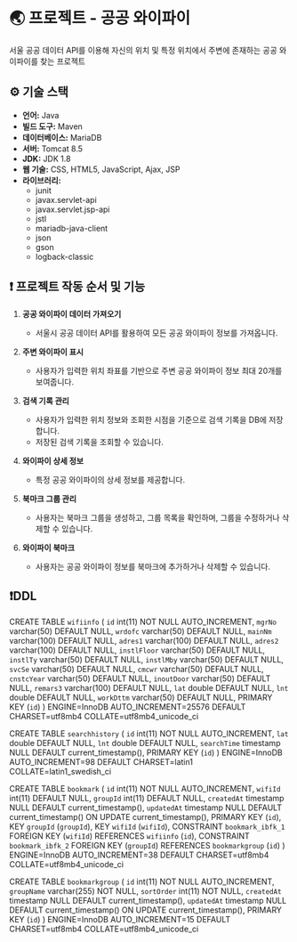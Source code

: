# 🌏 프로젝트 - 공공 와이파이

서울 공공 데이터 API를 이용해 자신의 위치 및 특정 위치에서 주변에 존재하는 공공 와이파이를 찾는 프로젝트

## ⚙ 기술 스택
- **언어:** Java
- **빌드 도구:** Maven
- **데이터베이스:** MariaDB
- **서버:** Tomcat 8.5
- **JDK:** JDK 1.8
- **웹 기술:** CSS, HTML5, JavaScript, Ajax, JSP
- **라이브러리:** 
  - junit
  - javax.servlet-api
  - javax.servlet.jsp-api
  - jstl
  - mariadb-java-client
  - json
  - gson
  - logback-classic

## ❗ 프로젝트 작동 순서 및 기능

1. **공공 와이파이 데이터 가져오기**
   - 서울시 공공 데이터 API를 활용하여 모든 공공 와이파이 정보를 가져옵니다.

2. **주변 와이파이 표시**
   - 사용자가 입력한 위치 좌표를 기반으로 주변 공공 와이파이 정보 최대 20개를 보여줍니다.

3. **검색 기록 관리**
   - 사용자가 입력한 위치 정보와 조회한 시점을 기준으로 검색 기록을 DB에 저장합니다.
   - 저장된 검색 기록을 조회할 수 있습니다.

4. **와이파이 상세 정보**
   - 특정 공공 와이파이의 상세 정보를 제공합니다.

5. **북마크 그룹 관리**
   - 사용자는 북마크 그룹을 생성하고, 그룹 목록을 확인하며, 그룹을 수정하거나 삭제할 수 있습니다.

6. **와이파이 북마크**
   - 사용자는 공공 와이파이 정보를 북마크에 추가하거나 삭제할 수 있습니다.

## ❗DDL

CREATE TABLE `wifiinfo` (
`id` int(11) NOT NULL AUTO_INCREMENT,
`mgrNo` varchar(50) DEFAULT NULL,
`wrdofc` varchar(50) DEFAULT NULL,
`mainNm` varchar(100) DEFAULT NULL,
`adres1` varchar(100) DEFAULT NULL,
`adres2` varchar(100) DEFAULT NULL,
`instlFloor` varchar(50) DEFAULT NULL,
`instlTy` varchar(50) DEFAULT NULL,
`instlMby` varchar(50) DEFAULT NULL,
`svcSe` varchar(50) DEFAULT NULL,
`cmcwr` varchar(50) DEFAULT NULL,
`cnstcYear` varchar(50) DEFAULT NULL,
`inoutDoor` varchar(50) DEFAULT NULL,
`remars3` varchar(100) DEFAULT NULL,
`lat` double DEFAULT NULL,
`lnt` double DEFAULT NULL,
`workDttm` varchar(50) DEFAULT NULL,
PRIMARY KEY (`id`)
) ENGINE=InnoDB AUTO_INCREMENT=25576 DEFAULT CHARSET=utf8mb4 COLLATE=utf8mb4_unicode_ci

CREATE TABLE `searchhistory` (
`id` int(11) NOT NULL AUTO_INCREMENT,
`lat` double DEFAULT NULL,
`lnt` double DEFAULT NULL,
`searchTime` timestamp NULL DEFAULT current_timestamp(),
PRIMARY KEY (`id`)
) ENGINE=InnoDB AUTO_INCREMENT=98 DEFAULT CHARSET=latin1 COLLATE=latin1_swedish_ci

CREATE TABLE `bookmark` (
`id` int(11) NOT NULL AUTO_INCREMENT,
`wifiId` int(11) DEFAULT NULL,
`groupId` int(11) DEFAULT NULL,
`createdAt` timestamp NULL DEFAULT current_timestamp(),
`updatedAt` timestamp NULL DEFAULT current_timestamp() ON UPDATE current_timestamp(),
PRIMARY KEY (`id`),
KEY `groupId` (`groupId`),
KEY `wifiId` (`wifiId`),
CONSTRAINT `bookmark_ibfk_1` FOREIGN KEY (`wifiId`) REFERENCES `wifiinfo` (`id`),
CONSTRAINT `bookmark_ibfk_2` FOREIGN KEY (`groupId`) REFERENCES `bookmarkgroup` (`id`)
) ENGINE=InnoDB AUTO_INCREMENT=38 DEFAULT CHARSET=utf8mb4 COLLATE=utf8mb4_unicode_ci

CREATE TABLE `bookmarkgroup` (
`id` int(11) NOT NULL AUTO_INCREMENT,
`groupName` varchar(255) NOT NULL,
`sortOrder` int(11) NOT NULL,
`createdAt` timestamp NULL DEFAULT current_timestamp(),
`updatedAt` timestamp NULL DEFAULT current_timestamp() ON UPDATE current_timestamp(),
PRIMARY KEY (`id`)
) ENGINE=InnoDB AUTO_INCREMENT=15 DEFAULT CHARSET=utf8mb4 COLLATE=utf8mb4_unicode_ci

